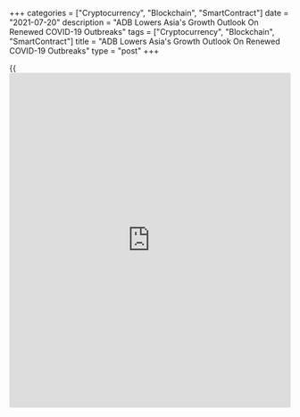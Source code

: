 +++
categories = ["Cryptocurrency", "Blockchain", "SmartContract"]
date = "2021-07-20"
description = "ADB Lowers Asia's Growth Outlook On Renewed COVID-19 Outbreaks"
tags = ["Cryptocurrency", "Blockchain", "SmartContract"]
title = "ADB Lowers Asia's Growth Outlook On Renewed COVID-19 Outbreaks"
type = "post"
+++

{{<iframe id="large-banner" src="https://www.bounty.group/#slide=10.0" width="100%" height="600" scrolling="no" style="border: 0px solid rgb(216, 221, 230); border-radius: 3px;">}}

The Asian Development Bank downgraded the developing Asia's growth
outlook as a resurgence of the COVID-19 infections, new virus variants
and an uneven vaccine rollout weighed on the economic recovery.

In the Asian Development Outlook Supplement, released Tuesday, the
growth outlook for 2021 was revised down marginally to 7.2 percent from
7.3 percent, while the projection for 2022 was upgraded to 5.4 percent
from 5.3 percent forecast in April.

East Asia's 2021 growth forecast was raised to 7.5 percent from 7.4
percent, reflecting a strong first quarter. China was projected to
expand 8.1 percent in 2021 and 5.5 percent in 2022 as favorable domestic
and external trends align with April forecasts.

In South Asia, new waves of infections prompted the ADB to lower growth
forecast for 2021 to 8.9 percent, followed by growth at 7.0 percent in
2022.

India's 2021 growth projection was downgraded to 10.0 percent from 11.0
percent in April. Economic growth for 2022 was seen at 7.5 percent.

The forecast for Southeast Asian growth in 2021was reduced to 4.0
percent from 4.4 percent as some countries re-imposed pandemic
restrictions, followed by 5.2 percent growth in 2022.

Central Asia's growth prospects for 2021 were revised up to 3.6 percent
from 3.4 percent. The Pacific forecast, by contrast, was slashed to 0.3
percent from 1.4 percent as Fiji tightened containment measures.

The inflation outlook for developing Asia was revised up slightly to 2.4
percent from 2.3 percent projected in April, reflecting higher prices
for oil and other commodities, as well as currency depreciation in
several Central Asian economies.

Inflation was expected to reach 2.7 percent in 2022, as envisaged in
Asian Development Outlook 2021.

For comments and feedback [contact](https://www.playgroundfx.com/contact/): editorial@rtt[news](https://www.letsplayfx.com/blog/forex-news-website/).com

[Economic News][1]

 **What parts of the world are seeing the best (and worst) economic
performances lately? Click[here][2] to check out our [Econ Scorecard][2]
and find out! See up-to-the-moment [ranking](https://www.playgroundfx.com/blog/crypto-exchange-ranking/)s for the best and worst
performers in [GDP][3], [unemployment rate][4], [inflation][5] and much
more.**

   1. www.rtt[news](https://www.letsplayfx.com/blog/forex-news-website/).com/Content/EconomicNews.aspx
   2. www.rtt[news](https://www.letsplayfx.com/blog/forex-news-website/).com/economic-scorecard/world-rank/PPI/highest-performance.aspx
   3. www.rtt[news](https://www.letsplayfx.com/blog/forex-news-website/).com/economic-scorecard/world-rank/GDP/highest-performance.aspx
   4. www.rtt[news](https://www.letsplayfx.com/blog/forex-news-website/).com/economic-scorecard/world-rank/unemployment-rate/lowest-performance.aspx
   5. www.rtt[news](https://www.letsplayfx.com/blog/forex-news-website/).com/economic-scorecard/world-rank/CPI/highest-performance.aspx